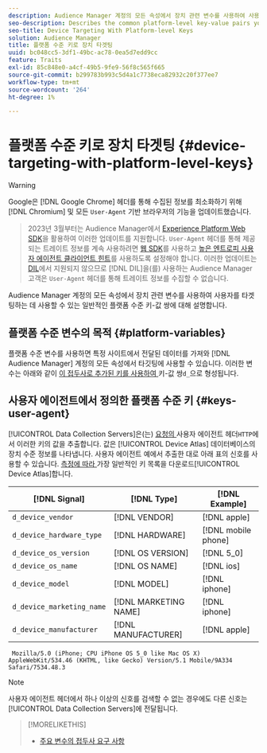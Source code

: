 ```yaml
---
description: Audience Manager 계정의 모든 속성에서 장치 관련 변수를 사용하여 사용자를 타겟팅하는 데 사용할 수 있는 일반적인 플랫폼 수준 키-값 쌍에 대해 설명합니다.
seo-description: Describes the common platform-level key-value pairs you can use to target users with device-related variables across all properties in your Audience Manager account.
seo-title: Device Targeting With Platform-level Keys
solution: Audience Manager
title: 플랫폼 수준 키로 장치 타겟팅
uuid: bc048cc5-3df1-49bc-ac78-0ea5d7edd9cc
feature: Traits
exl-id: 85c848e0-a4cf-49b5-9fe9-56f8c565f665
source-git-commit: b299783b993c5d4a1c7738eca82932c20f377ee7
workflow-type: tm+mt
source-wordcount: '264'
ht-degree: 1%

---
```


# 플랫폼 수준 키로 장치 타겟팅 {#device-targeting-with-platform-level-keys}

>[!WARNING]
>
>Google은 [!DNL Google Chrome] 헤더를 통해 수집된 정보를 최소화하기 위해 [!DNL Chromium] 및 모든 `User-Agent` 기반 브라우저의 기능을 업데이트했습니다.
>>2023년 3월부터는 Audience Manager에서 [Experience Platform Web SDK](https://experienceleague.adobe.com/docs/experience-platform/edge/home.html?lang=en)을 활용하여 이러한 업데이트를 지원합니다. `User-Agent` 헤더를 통해 제공되는 트레이트 정보를 계속 사용하려면 [웹 SDK](https://experienceleague.adobe.com/docs/experience-platform/edge/home.html?lang=en)를 사용하고 [높은 엔트로피 사용자 에이전트 클라이언트 힌트](https://experienceleague.adobe.com/docs/experience-platform/edge/fundamentals/user-agent-client-hints.html?lang=en)를 사용하도록 설정해야 합니다.
>>이러한 업데이트는 [DIL](../../../using/dil/dil-overview.md)에서 지원되지 않으므로 [!DNL DIL]을(를) 사용하는 Audience Manager 고객은 `User-Agent` 헤더를 통해 트레이트 정보를 수집할 수 없습니다.

Audience Manager 계정의 모든 속성에서 장치 관련 변수를 사용하여 사용자를 타겟팅하는 데 사용할 수 있는 일반적인 플랫폼 수준 키-값 쌍에 대해 설명합니다.

## 플랫폼 수준 변수의 목적 {#platform-variables}

<!-- c_tb_device_targeting.xml -->

플랫폼 수준 변수를 사용하면 특정 사이트에서 전달된 데이터를 가져와 [!DNL Audience Manager] 계정의 모든 속성에서 타깃팅에 사용할 수 있습니다. 이러한 변수는 아래와 같이 [이 접두사로 추가된 키를 사용하여 ](../../reference/key-value-pairs-explained.md)키-값 쌍`d_`으로 형성됩니다.

## 사용자 에이전트에서 정의한 플랫폼 수준 키 {#keys-user-agent}

[!UICONTROL Data Collection Servers]은(는) [ 요청의 ](https://www.w3.org/Protocols/rfc2616/rfc2616-sec14.html#sec14.43)사용자 에이전트 헤더`HTTP`에서 이러한 키의 값을 추출합니다. 값은 [!UICONTROL Device Atlas] 데이터베이스의 장치 수준 정보를 나타냅니다. 사용자 에이전트 예에서 추출한 대로 아래 표의 신호를 사용할 수 있습니다. [ 측정에 따라 ](assets/device_keys.csv)가장 일반적인 키 목록을 다운로드[!UICONTROL Device Atlas]합니다.

| [!DNL Signal] | [!DNL Type] | [!DNL Example] |
|---|---|---|
| `d_device_vendor` | [!DNL VENDOR] | [!DNL apple] |
| `d_device_hardware_type` | [!DNL HARDWARE] | [!DNL mobile phone] |
| `d_device_os_version` | [!DNL OS VERSION] | [!DNL 5_0] |
| `d_device_os_name` | [!DNL OS NAME] | [!DNL ios] |
| `d_device_model` | [!DNL MODEL] | [!DNL iphone] |
| `d_device_marketing_name` | [!DNL MARKETING NAME] | [!DNL iphone] |
| `d_device_manufacturer` | [!DNL MANUFACTURER] | [!DNL apple] |

```
 Mozilla/5.0 (iPhone; CPU iPhone OS 5_0 like Mac OS X) AppleWebKit/534.46 (KHTML, like Gecko) Version/5.1 Mobile/9A334 Safari/7534.48.3
```

>[!NOTE]
>
>사용자 에이전트 헤더에서 하나 이상의 신호를 검색할 수 없는 경우에도 다른 신호는 [!UICONTROL Data Collection Servers]에 전달됩니다.

>[!MORELIKETHIS]
>
>* [주요 변수의 접두사 요구 사항](../../features/traits/trait-variable-prefixes.md)
